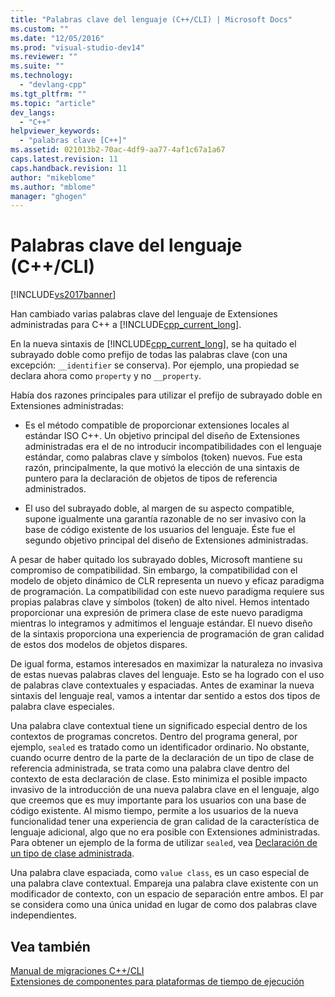```yaml
---
title: "Palabras clave del lenguaje (C++/CLI) | Microsoft Docs"
ms.custom: ""
ms.date: "12/05/2016"
ms.prod: "visual-studio-dev14"
ms.reviewer: ""
ms.suite: ""
ms.technology: 
  - "devlang-cpp"
ms.tgt_pltfrm: ""
ms.topic: "article"
dev_langs: 
  - "C++"
helpviewer_keywords: 
  - "palabras clave [C++]"
ms.assetid: 021013b2-70ac-4df9-aa77-4af1c67a1a67
caps.latest.revision: 11
caps.handback.revision: 11
author: "mikeblome"
ms.author: "mblome"
manager: "ghogen"
---
```

# Palabras clave del lenguaje (C++/CLI)
[!INCLUDE[vs2017banner](../assembler/inline/includes/vs2017banner.md)]

Han cambiado varias palabras clave del lenguaje de Extensiones administradas para C\+\+ a [!INCLUDE[cpp_current_long](../dotnet/includes/cpp_current_long_md.md)].  
  
 En la nueva sintaxis de [!INCLUDE[cpp_current_long](../dotnet/includes/cpp_current_long_md.md)], se ha quitado el subrayado doble como prefijo de todas las palabras clave \(con una excepción: `__identifier` se conserva\).  Por ejemplo, una propiedad se declara ahora como `property` y no `__property`.  
  
 Había dos razones principales para utilizar el prefijo de subrayado doble en Extensiones administradas:  
  
-   Es el método compatible de proporcionar extensiones locales al estándar ISO C\+\+.  Un objetivo principal del diseño de Extensiones administradas era el de no introducir incompatibilidades con el lenguaje estándar, como palabras clave y símbolos \(token\) nuevos.  Fue esta razón, principalmente, la que motivó la elección de una sintaxis de puntero para la declaración de objetos de tipos de referencia administrados.  
  
-   El uso del subrayado doble, al margen de su aspecto compatible, supone igualmente una garantía razonable de no ser invasivo con la base de código existente de los usuarios del lenguaje.  Éste fue el segundo objetivo principal del diseño de Extensiones administradas.  
  
 A pesar de haber quitado los subrayado dobles, Microsoft mantiene su compromiso de compatibilidad.  Sin embargo, la compatibilidad con el modelo de objeto dinámico de CLR representa un nuevo y eficaz paradigma de programación.  La compatibilidad con este nuevo paradigma requiere sus propias palabras clave y símbolos \(token\) de alto nivel.  Hemos intentado proporcionar una expresión de primera clase de este nuevo paradigma mientras lo integramos y admitimos el lenguaje estándar.  El nuevo diseño de la sintaxis proporciona una experiencia de programación de gran calidad de estos dos modelos de objetos dispares.  
  
 De igual forma, estamos interesados en maximizar la naturaleza no invasiva de estas nuevas palabras claves del lenguaje.  Esto se ha logrado con el uso de palabras clave contextuales y espaciadas.  Antes de examinar la nueva sintaxis del lenguaje real, vamos a intentar dar sentido a estos dos tipos de palabra clave especiales.  
  
 Una palabra clave contextual tiene un significado especial dentro de los contextos de programas concretos.  Dentro del programa general, por ejemplo, `sealed` es tratado como un identificador ordinario.  No obstante, cuando ocurre dentro de la parte de la declaración de un tipo de clase de referencia administrada, se trata como una palabra clave dentro del contexto de esta declaración de clase.  Esto minimiza el posible impacto invasivo de la introducción de una nueva palabra clave en el lenguaje, algo que creemos que es muy importante para los usuarios con una base de código existente.  Al mismo tiempo, permite a los usuarios de la nueva funcionalidad tener una experiencia de gran calidad de la característica de lenguaje adicional, algo que no era posible con Extensiones administradas.  Para obtener un ejemplo de la forma de utilizar `sealed`, vea [Declaración de un tipo de clase administrada](../dotnet/declaration-of-a-managed-class-type.md).  
  
 Una palabra clave espaciada, como `value class`, es un caso especial de una palabra clave contextual.  Empareja una palabra clave existente con un modificador de contexto, con un espacio de separación entre ambos.  El par se considera como una única unidad en lugar de como dos palabras clave independientes.  
  
## Vea también  
 [Manual de migraciones C\+\+\/CLI](../dotnet/cpp-cli-migration-primer.md)   
 [Extensiones de componentes para plataformas de tiempo de ejecución](../windows/component-extensions-for-runtime-platforms.md)